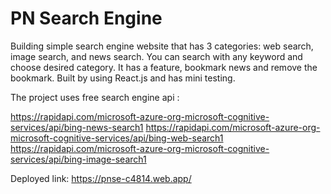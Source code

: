 # PN Search Engine

Building simple search engine website that has 3 categories: web search, image search, and news search. You can search with any keyword and choose desired category. It has a feature, bookmark news and remove the bookmark. Built by using React.js and has mini testing.

The project uses free search engine api :

https://rapidapi.com/microsoft-azure-org-microsoft-cognitive-services/api/bing-news-search1
https://rapidapi.com/microsoft-azure-org-microsoft-cognitive-services/api/bing-web-search1
https://rapidapi.com/microsoft-azure-org-microsoft-cognitive-services/api/bing-image-search1

Deployed link:
https://pnse-c4814.web.app/
